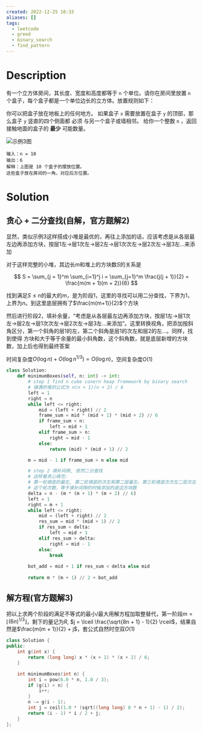 ```yaml
---
created: 2022-12-25 10:33
aliases: []
tags:
  - leetcode 
  - greed 
  - binary_search 
  - find_pattern
---
```


# Description

有一个立方体房间，其长度、宽度和高度都等于 `n` 个单位。请你在房间里放置 `n` 个盒子，每个盒子都是一个单位边长的立方体。放置规则如下：

你可以把盒子放在地板上的任何地方。
如果盒子 `x` 需要放置在盒子 `y` 的顶部，那么盒子 `y` 竖直的四个侧面都 必须 与另一个盒子或墙相邻。
给你一个整数 `n` ，返回接触地面的盒子的 **最少** 可能数量。

![示例3图](https://assets.leetcode-cn.com/aliyun-lc-upload/uploads/2021/01/24/10-boxes.png)
```
输入：n = 10
输出：6
解释：上图是 10 个盒子的摆放位置。
这些盒子放在房间的一角，对应后方位置。
```

# Solution

## 贪心 + 二分查找(自解，官方题解2)

显然，类似示例3这样搭成小堆是最优的，再往上添加的话，应该考虑是从各层最左边再添加方块，按层1左->层1次左->层2左->层1次次左->层2次左->层3左...来添加

对于这样完整的小堆，其边长$m$和堆上的方块数$S$的关系是

$$ S = \sum_{j = 1}^m \sum_{i=1}^j i = \sum_{j=1}^m \frac{j(j + 1)}{2} = \frac{m(m + 1)(m + 2)}{6} $$

找到满足$S \leq n$的最大的$m$，是为阶段1，这里的寻找可以用二分查找，下界为$1$，上界为$n$。到这里底层拥有了$\frac{m(m+1)}{2}$个方块

然后进行阶段2，填补余量，“考虑是从各层最左边再添加方块，按层1左->层1次左->层2左->层1次次左->层2次左->层3左...来添加”。这里转换视角，把添加按斜角区分，第一个斜角的层1的左，第二个斜角是层1的次左和层2的左...。同样，找到使得 方块和大于等于余量的最小斜角数，这个斜角数，就是底层新增的方块数，加上后也得到最终答案

时间复杂度$O(\log n) + O(\log n^{1 /3}) = O(\log n)$，空间复杂度$O(1)$
 
```python
class Solution:
    def minimumBoxes(self, n: int) -> int:
        # step 1 find n cube conern heap framework by binary search
        # 铺满的堆的公式为 n(n + 1)(n + 2) / 6
        left = 1
        right = n
        while left <= right:
            mid = (left + right) // 2
            frame_sum = mid * (mid + 1) * (mid + 2) // 6
            if frame_sum < n:
                left = mid + 1
            elif frame_sum > n:
                right = mid - 1
            else:
                return (mid) * (mid + 1) // 2

        m = mid - 1 if frame_sum > n else mid

        # step 2 填补间隙, 依然二分查找
        # 这样看贪心填充:
        # 第一轮填底的最左, 第二轮填底的次左和第二层最左，第三轮填底次次左二层次左和三层最左
        # 这个轮次数，等于填补间隙的时候添加的底边方块数
        delta = n - (m * (m + 1) * (m + 2) // 6)
        left = 1
        right = m + 1
        while left <= right:
            mid = (left + right) // 2
            res_sum = mid * (mid + 1) // 2
            if res_sum < delta:
                left = mid + 1
            elif res_sum > delta:
                right = mid - 1
            else:
                break
        
        bot_add = mid + 1 if res_sum < delta else mid
            
        return m * (m + 1) // 2 + bot_add
```

## 解方程(官方题解3)

把以上求两个阶段的满足不等式的最小/最大用解方程加取整替代，第一阶段$m = \lfloor (6n)^{1/3} \rfloor$，剩下的量记为$R$, $j = \lceil \frac{\sqrt{8n + 1} - 1}{2} \rceil$，结果自然是$\frac{m(m + 1)}{2} + j$，套公式自然时空双$O(1)$

```cpp
class Solution {
public:
    int g(int x) {
        return (long long) x * (x + 1) * (x + 2) / 6;
    }

    int minimumBoxes(int n) {
        int i = pow(6.0 * n, 1.0 / 3);
        if (g(i) < n) {
            i++;
        }
        n -= g(i - 1);
        int j = ceil(1.0 * (sqrt((long long) 8 * n + 1) - 1) / 2);
        return (i - 1) * i / 2 + j;
    }
};
```

